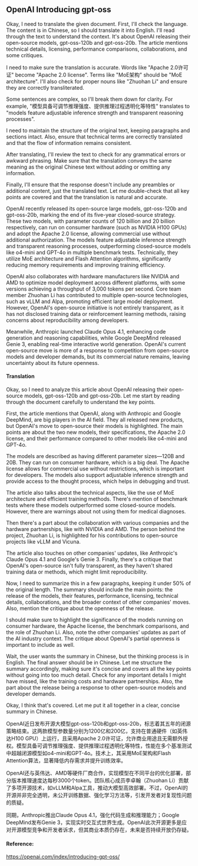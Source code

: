 ## OpenAI Introducing gpt-oss

<think>
Okay, I need to translate the given document. First, I'll check the language. The content is in Chinese, so I should translate it into English. I'll read through the text to understand the context. It's about OpenAI releasing their open-source models, gpt-oss-120b and gpt-oss-20b. The article mentions technical details, licensing, performance comparisons, collaborations, and some critiques. 

I need to make sure the translation is accurate. Words like "Apache 2.0许可证" become "Apache 2.0 license". Terms like "MoE架构" should be "MoE architecture". I'll also check for proper nouns like "Zhuohan Li" and ensure they are correctly transliterated. 

Some sentences are complex, so I'll break them down for clarity. For example, "模型具备可调节推理强度、提供推理过程透明化等特性" translates to "models feature adjustable inference strength and transparent reasoning processes". 

I need to maintain the structure of the original text, keeping paragraphs and sections intact. Also, ensure that technical terms are correctly translated and that the flow of information remains consistent. 

After translating, I'll review the text to check for any grammatical errors or awkward phrasing. Make sure that the translation conveys the same meaning as the original Chinese text without adding or omitting any information. 

Finally, I'll ensure that the response doesn't include any preambles or additional content, just the translated text. Let me double-check that all key points are covered and that the translation is natural and accurate.
</think>

OpenAI recently released its open-source large models, gpt-oss-120b and gpt-oss-20b, marking the end of its five-year closed-source strategy. These two models, with parameter counts of 120 billion and 20 billion respectively, can run on consumer hardware (such as NVIDIA H100 GPUs) and adopt the Apache 2.0 license, allowing commercial use without additional authorization. The models feature adjustable inference strength and transparent reasoning processes, outperforming closed-source models like o4-mini and GPT-4o in multiple benchmark tests. Technically, they utilize MoE architecture and Flash Attention algorithms, significantly reducing memory requirements and improving training efficiency.  

OpenAI also collaborates with hardware manufacturers like NVIDIA and AMD to optimize model deployment across different platforms, with some versions achieving a throughput of 3,000 tokens per second. Core team member Zhuohan Li has contributed to multiple open-source technologies, such as vLLM and Alpa, promoting efficient large model deployment. However, OpenAI's open-source initiative is not entirely transparent, as it has not disclosed training data or reinforcement learning methods, raising concerns about reproducibility among developers.  

Meanwhile, Anthropic launched Claude Opus 4.1, enhancing code generation and reasoning capabilities, while Google DeepMind released Genie 3, enabling real-time interactive world generation. OpenAI's current open-source move is more of a response to competition from open-source models and developer demands, but its commercial nature remains, leaving uncertainty about its future openness.

#### Translation 

<think>
Okay, so I need to analyze this article about OpenAI releasing their open-source models, gpt-oss-120b and gpt-oss-20b. Let me start by reading through the document carefully to understand the key points.

First, the article mentions that OpenAI, along with Anthropic and Google DeepMind, are big players in the AI field. They all released new products, but OpenAI's move to open-source their models is highlighted. The main points are about the two new models, their specifications, the Apache 2.0 license, and their performance compared to other models like o4-mini and GPT-4o. 

The models are described as having different parameter sizes—120B and 20B. They can run on consumer hardware, which is a big deal. The Apache license allows for commercial use without restrictions, which is important for developers. The models also support adjustable inference strength and provide access to the thought process, which helps in debugging and trust.

The article also talks about the technical aspects, like the use of MoE architecture and efficient training methods. There's mention of benchmark tests where these models outperformed some closed-source models. However, there are warnings about not using them for medical diagnoses. 

Then there's a part about the collaboration with various companies and the hardware partnerships, like with NVIDIA and AMD. The person behind the project, Zhuohan Li, is highlighted for his contributions to open-source projects like vLLM and Vicuna. 

The article also touches on other companies' updates, like Anthropic's Claude Opus 4.1 and Google's Genie 3. Finally, there's a critique that OpenAI's open-source isn't fully transparent, as they haven't shared training data or methods, which might limit reproducibility.

Now, I need to summarize this in a few paragraphs, keeping it under 50% of the original length. The summary should include the main points: the release of the models, their features, performance, licensing, technical details, collaborations, and the broader context of other companies' moves. Also, mention the critique about the openness of the release. 

I should make sure to highlight the significance of the models running on consumer hardware, the Apache license, the benchmark comparisons, and the role of Zhuohan Li. Also, note the other companies' updates as part of the AI industry context. The critique about OpenAI's partial openness is important to include as well. 

Wait, the user wants the summary in Chinese, but the thinking process is in English. The final answer should be in Chinese. Let me structure the summary accordingly, making sure it's concise and covers all the key points without going into too much detail. Check for any important details I might have missed, like the training costs and hardware partnerships. Also, the part about the release being a response to other open-source models and developer demands. 

Okay, I think that's covered. Let me put it all together in a clear, concise summary in Chinese.
</think>

OpenAI近日发布开源大模型gpt-oss-120b和gpt-oss-20b，标志着其五年的闭源策略结束。这两款模型参数量分别为1200亿和200亿，支持在普通硬件（如英伟达H100 GPU）上运行，且采用Apache 2.0许可证，允许商业用途且无需额外授权。模型具备可调节推理强度、提供推理过程透明化等特性，性能在多个基准测试中超越闭源模型如o4-mini和GPT-4o。技术上，其采用MoE架构和Flash Attention算法，显著降低内存需求并提升训练效率。  

OpenAI还与英伟达、AMD等硬件厂商合作，实现模型在不同平台的优化部署，部分版本推理速度达每秒3000个token。团队核心成员李卓翰（Zhuohan Li）贡献了多项开源技术，如vLLM和Alpa工具，推动大模型高效部署。不过，OpenAI的开源并非完全透明，未公开训练数据、强化学习方法等，引发开发者对复现性问题的质疑。  

同期，Anthropic推出Claude Opus 4.1，强化代码生成和推理能力；Google DeepMind发布Genie 3，实现实时交互式世界生成。OpenAI此次开源更多是应对开源模型竞争和开发者诉求，但其商业本质仍存在，未来是否持续开放仍存疑。

#### Reference: 

https://openai.com/index/introducing-gpt-oss/